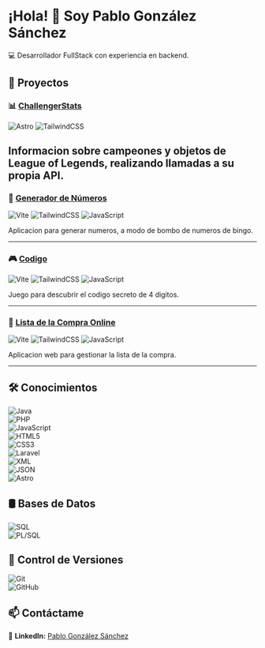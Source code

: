 # ¡Hola! 👋 Soy Pablo González Sánchez 

💻 Desarrollador FullStack con experiencia en backend.  

## 🚀 Proyectos

### 📊 [ChallengerStats](https://challengerstats.vercel.app/)
![Astro](https://img.shields.io/badge/-Astro-290F4D?style=flat-square&logo=astro&logoColor=white)
![TailwindCSS](https://img.shields.io/badge/-TailwindCSS-06B6D4?style=flat-square&logo=tailwindcss&logoColor=white)

Informacion sobre campeones y objetos de League of Legends, realizando llamadas a su propia API.
---

### 🔢 [Generador de Números](https://generador-numeros.vercel.app/)
![Vite](https://img.shields.io/badge/-Vite-646CFF?style=flat-square&logo=vite&logoColor=white)
![TailwindCSS](https://img.shields.io/badge/-TailwindCSS-06B6D4?style=flat-square&logo=tailwindcss&logoColor=white)
![JavaScript](https://img.shields.io/badge/-JavaScript-F7DF1E?style=flat-square&logo=javascript&logoColor=black)

Aplicacion para generar numeros, a modo de bombo de numeros de bingo.

---

### 🎮 [Codigo](https://codigogame.vercel.app/)
![Vite](https://img.shields.io/badge/-Vite-646CFF?style=flat-square&logo=vite&logoColor=white)
![TailwindCSS](https://img.shields.io/badge/-TailwindCSS-06B6D4?style=flat-square&logo=tailwindcss&logoColor=white)
![JavaScript](https://img.shields.io/badge/-JavaScript-F7DF1E?style=flat-square&logo=javascript&logoColor=black)

Juego para descubrir el codigo secreto de 4 digitos.

---

### 🛒 [Lista de la Compra Online](https://listadelacompraonline.netlify.app/)
![Vite](https://img.shields.io/badge/-Vite-646CFF?style=flat-square&logo=vite&logoColor=white)
![TailwindCSS](https://img.shields.io/badge/-TailwindCSS-06B6D4?style=flat-square&logo=tailwindcss&logoColor=white)
![JavaScript](https://img.shields.io/badge/-JavaScript-F7DF1E?style=flat-square&logo=javascript&logoColor=black)

Aplicacion web para gestionar la lista de la compra.

---


 
## 🛠️ Conocimientos  
![Java](https://img.shields.io/badge/-Java-007396?style=flat-square&logo=java&logoColor=white)  
![PHP](https://img.shields.io/badge/-PHP-777BB4?style=flat-square&logo=php&logoColor=white)  
![JavaScript](https://img.shields.io/badge/-JavaScript-F7DF1E?style=flat-square&logo=javascript&logoColor=black)  
![HTML5](https://img.shields.io/badge/-HTML5-E34F26?style=flat-square&logo=html5&logoColor=white)  
![CSS3](https://img.shields.io/badge/-CSS3-1572B6?style=flat-square&logo=css3&logoColor=white)  
![Laravel](https://img.shields.io/badge/-Laravel-FF2D20?style=flat-square&logo=laravel&logoColor=white)  
![XML](https://img.shields.io/badge/-XML-8A2BE2?style=flat-square)  
![JSON](https://img.shields.io/badge/-JSON-000000?style=flat-square&logo=json&logoColor=white)  
![Astro](https://img.shields.io/badge/-Astro-290F4D?style=flat-square&logo=astro&logoColor=white)

## 🛢️ Bases de Datos
![SQL](https://img.shields.io/badge/-SQL-4479A1?style=flat-square&logo=postgresql&logoColor=white)  
![PL/SQL](https://img.shields.io/badge/-PL/SQL-003B57?style=flat-square&logo=oracle&logoColor=white)  

## 🌳 Control de Versiones  
![Git](https://img.shields.io/badge/-Git-F05032?style=flat-square&logo=git&logoColor=white)  
![GitHub](https://img.shields.io/badge/-GitHub-181717?style=flat-square&logo=github&logoColor=white)  

## 📫 Contáctame  
🔗 **LinkedIn:** [Pablo González Sánchez](https://www.linkedin.com/in/pablo-gonz%C3%A1lez-s%C3%A1nchez-8260a827a)
